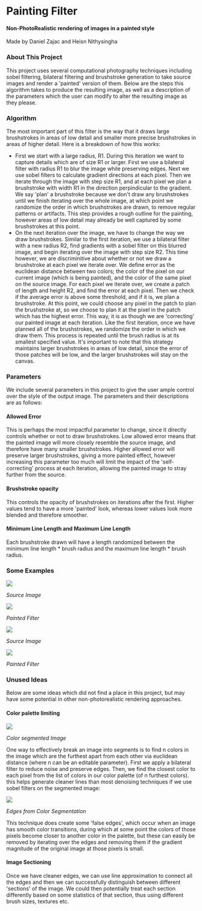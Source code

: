 # Painting Filter
#### Non-PhotoRealistic rendering of images in a painted style

Made by Daniel Zajac and Heisn Nithysingha

### About This Project

This project uses several computational photography techniques including sobel filtering, bilateral filtering and brushstroke generation to take source images and render a 'painted' version of them. Below are the steps this algorithm takes to produce the resulting image, as well as a description of the parameters which the user can modify to alter the resulting image as they please.

### Algorithm
The most important part of this filter is the way that it draws large brushstrokes in areas of low detail and smaller more precise brushstrokes in areas of higher detail. Here is a breakdown of how this works:

* First we start with a large radius, R1. During this iteration we want to capture details which are of size R1 or larger. First we use a bilateral filter with radius R1 to blur the image while preserving edges. Next we use sobel filters to calculate gradient directions at each pixel. Then we iterate through the image with step size R1, and at each pixel we plan a brushstroke with width R1 in the direction perpindicular to the gradient. We say 'plan' a brushstroke because we don't draw any brushstrokes until we finish iterating over the whole image, at which point we randomize the order in which brushstrokes are drawn, to remove regular patterns or artifacts. This step provides a rough outline for the painting, however areas of low detail may already be well captured by some brushstrokes at this point.
* On the next iteration over the image, we have to change the way we draw brushstrokes. Similar to the first iteration, we use a bilateral filter with a new radius R2, find gradients with a sobel filter on this blurred image, and begin iterating over the image with step size R2. This time however, we are discriminitive about whether or not we draw a brushstroke at each pixel we iterate over. We define error as the euclidean distance between two colors; the color of the pixel on our current image (which is being painted), and the color of the same pixel on the source image. For each pixel we iterate over, we create a patch of length and height R2, and find the error at each pixel. Then we check if the average error is above some threshold, and if it is, we plan a brushstroke. At this point, we could choose any pixel in the patch to plan the brushstroke at, so we choose to plan it at the pixel in the patch which has the highest error. This way, it is as though we are 'correcting' our painted image at each iteration. Like the first iteration, once we have planned all of the brushstrokes, we randomize the order in which we draw them. This process is repeated until the brush radius is at its smallest specified value. It's important to note that this strategy maintains larger brushstrokes in areas of low detail, since the error of those patches will be low, and the larger brushstrokes will stay on the canvas. 

### Parameters
We include several parameters in this project to give the user ample control over the style of the output image. The parameters and their descriptions are as follows:

#### Allowed Error
This is perhaps the most impactful parameter to change, since it directly controls whether or not to draw brushstrokes. Low allowed error means that the painted image will more closely resemble the source image, and therefore have many smaller brushstrokes. Higher allowed error will preserve larger brushstrokes, giving a more painted effect, however increasing this parameter too much will limit the impact of the 'self-correcting' process at each iteration, allowing the painted image to stray further from the source.

#### Brushstroke opacity
This controls the opacity of brushstrokes on iterations after the first. Higher values tend to have a more 'painted' look, whereas lower values look more blended and therefore smoother.

#### Minimum Line Length and Maximum Line Length
Each brushstroke drawn will have a length randomized between the minimum line length * brush radius and the maximum line length * brush radius.

### Some Examples

![](Readme\portrait.jpg)

*Source Image*

![](Readme\portrait_painted.png)

*Painted Filter*

![](Readme\landscape.jpg)

*Source Image*

![](Readme\landscape_painted.png)

*Painted Filter*

### Unused Ideas
Below are some ideas which did not find a place in this project, but may have some potential in other non-photorealistic rendering approaches.

#### Color palette limiting

![](Readme\landscape_segmented.png)

*Color segmented Image*

One way to effectively break an image into segments is to find n colors in the image which are the furthest apart from each other via euclidean distance (where n can be an editable parameter). First we apply a bilateral filter to reduce noise and preserve edges. Then, we find the closest color to each pixel from the list of colors in our color palette (of n furthest colors). this helps generate cleaner lines than most denoising techniques if we use sobel filters on the segmented image:

![](Readme\landscape_edges.png)

*Edges from Color Segmentation*

This technique does create some 'false edges', which occur when an image has smooth color transitions, during which at some point the colors of those pixels become closer to another color in the palette, but these can easily be removed by iterating over the edges and removing them if the gradient magnitude of the original image at those pixels is small. 

#### Image Sectioning

Once we have cleaner edges, we can use line approximation to connect all the edges and then we can successfully distinguish between different 'sections' of the image. We could then potentially treat each section differently based on some statistics of that section, thus using different brush sizes, textures etc.